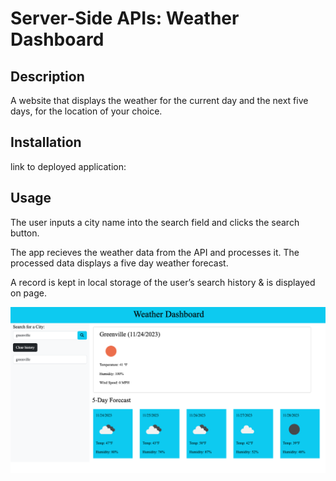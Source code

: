 # Server-Side APIs: Weather Dashboard

## Description
A website that displays the weather for the current day and the next five days, for the location of your choice.

## Installation
link to deployed application:

## Usage
The user inputs a city name into the search field and clicks the search button.

The app recieves the weather data from the API and processes it. The processed data displays a five day weather forecast.

A record is kept in local storage of the user’s search history & is displayed on page. 

![screenshot](assets/weatherScreenshot.png)